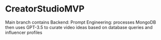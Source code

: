 # CreatorStudioMVP
Main branch contains Backend:
  Prompt Engineering: processes MongoDB then uses GPT-3.5 to curate video ideas based on database queries and influencer profiles
